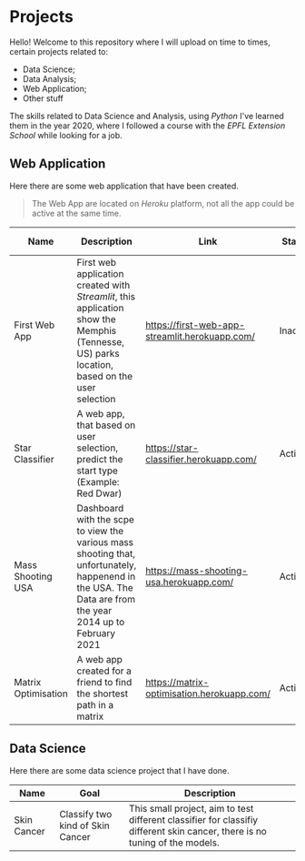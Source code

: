 # Projects
Hello! 
Welcome to this repository where I will upload on time to times, certain projects related to:
* Data Science; 
* Data Analysis;
* Web Application;
* Other stuff


The skills related to Data Science and Analysis, using _Python_ I've learned them in the year 2020, where I followed a course with the _EPFL Extension School_ while looking for a job.

## Web Application
Here there are some web application that have been created.

> The Web App are located on _Heroku_ platform, not all the app could be active at the same time.

|Name|Description|Link|Status|Programming Language|Language|
|----|----|----|----|----|----|
|First Web App|First web application created with _Streamlit_, this application show the Memphis (Tennesse, US) parks location, based on the user selection|https://first-web-app-streamlit.herokuapp.com/|Inactive|Python|English|
|Star Classifier| A web app, that based on user selection, predict the start type (Example: Red Dwar)|https://star-classifier.herokuapp.com/| Active|Python|English|
|Mass Shooting USA|Dashboard with the scpe to view the various mass shooting that, unfortunately, happenend in the USA. The Data are from the year 2014 up to February 2021|https://mass-shooting-usa.herokuapp.com/|Active|Python|English|
|Matrix Optimisation|A web app created for a friend to find the shortest path in a matrix|https://matrix-optimisation.herokuapp.com/|Active|Python|Italian|


## Data Science
Here there are some data science project that I have done.

|Name|Goal|Description|
|----|----|----|
|Skin Cancer|Classify two kind of Skin Cancer|This small project, aim to test different classifier for classifiy different skin cancer, there is no tuning of the models.|

